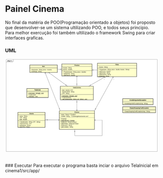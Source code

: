 # Painel Cinema 
No final da matéria de POO(Programação orientado a objetos) foi proposto que desenvolver-se um sistema ultilizando POO, e todos seus principio.
</br>
Para melhor exercução foi também ultilizado o framework Swing para criar interfaces graficas.
</br>
### UML
<p align="center">
    <img src="cinema.png" width="364*2" />
</p>
</br>
### Executar
Para executar o programa basta inciar o arquivo TelaInicial em cinema1/src/app/
